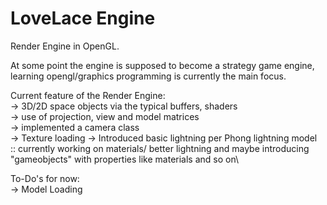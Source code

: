 
# LoveLace Engine

Render Engine in OpenGL. 

At some point the engine is supposed to become a strategy game engine, learning opengl/graphics programming is currently the main focus.


Current feature of the Render Engine:\
-> 3D/2D space objects via the typical buffers, shaders\
-> use of projection, view and model matrices\
-> implemented a camera class\
-> Texture loading
-> Introduced basic lightning per Phong lightning model\
:: currently working on materials/ better lightning and maybe introducing "gameobjects" with properties like materials and so on\

To-Do's for now:\
-> Model Loading


